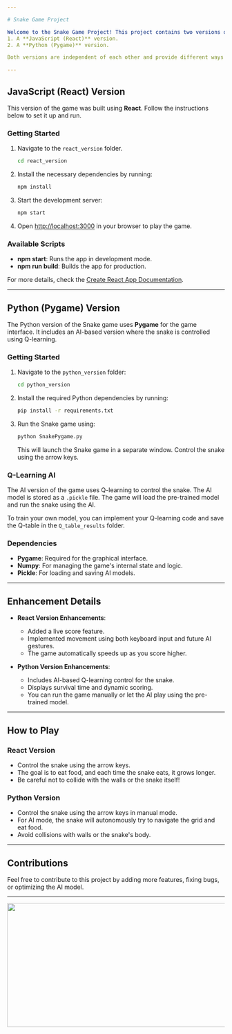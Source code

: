 ```yaml
---

# Snake Game Project

Welcome to the Snake Game Project! This project contains two versions of the Snake game:
1. A **JavaScript (React)** version.
2. A **Python (Pygame)** version.

Both versions are independent of each other and provide different ways to experience the classic Snake game. Below are the steps to set up and run both versions.

---
```


## JavaScript (React) Version

This version of the game was built using **React**. Follow the instructions below to set it up and run.

### Getting Started

1. Navigate to the `react_version` folder.

   ```bash
   cd react_version
   ```

2. Install the necessary dependencies by running:

   ```bash
   npm install
   ```

3. Start the development server:

   ```bash
   npm start
   ```

4. Open [http://localhost:3000](http://localhost:3000) in your browser to play the game.

### Available Scripts

- **npm start**: Runs the app in development mode.
- **npm run build**: Builds the app for production.

For more details, check the [Create React App Documentation](https://facebook.github.io/create-react-app/docs/getting-started).

---

## Python (Pygame) Version

The Python version of the Snake game uses **Pygame** for the game interface. It includes an AI-based version where the snake is controlled using Q-learning.

### Getting Started

1. Navigate to the `python_version` folder:

   ```bash
   cd python_version
   ```

2. Install the required Python dependencies by running:

   ```bash
   pip install -r requirements.txt
   ```

3. Run the Snake game using:

   ```bash
   python SnakePygame.py
   ```

   This will launch the Snake game in a separate window. Control the snake using the arrow keys.

### Q-Learning AI

The AI version of the game uses Q-learning to control the snake. The AI model is stored as a `.pickle` file. The game will load the pre-trained model and run the snake using the AI.

To train your own model, you can implement your Q-learning code and save the Q-table in the `Q_table_results` folder.

### Dependencies

- **Pygame**: Required for the graphical interface.
- **Numpy**: For managing the game's internal state and logic.
- **Pickle**: For loading and saving AI models.

---

## Enhancement Details

- **React Version Enhancements**:
  - Added a live score feature.
  - Implemented movement using both keyboard input and future AI gestures.
  - The game automatically speeds up as you score higher.

- **Python Version Enhancements**:
  - Includes AI-based Q-learning control for the snake.
  - Displays survival time and dynamic scoring.
  - You can run the game manually or let the AI play using the pre-trained model.

---

## How to Play

### React Version
- Control the snake using the arrow keys.
- The goal is to eat food, and each time the snake eats, it grows longer.
- Be careful not to collide with the walls or the snake itself!

### Python Version
- Control the snake using the arrow keys in manual mode.
- For AI mode, the snake will autonomously try to navigate the grid and eat food.
- Avoid collisions with walls or the snake's body.

---

## Contributions

Feel free to contribute to this project by adding more features, fixing bugs, or optimizing the AI model.

---
<img src="https://www.sify.com/wp-content/uploads/2022/09/snake_game_1200x574.gif" width="600" height="287">
